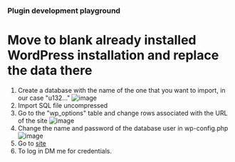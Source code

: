 ### Plugin development playground

# Move to blank already installed WordPress installation and replace the data there

1. Create a database with the name of the one that you want to import, in our case "u132..."
   ![image](https://github.com/JNayden/public_html/assets/56478030/f5710bbc-99f1-47ff-9e04-f43d894fad49)
2. Import SQL file uncompressed
3. Go to the "wp_options" table and change rows associated with the URL of the site
   ![image](https://github.com/JNayden/public_html/assets/56478030/1cbc05c9-a029-4ccf-8fa5-85baff508ee6)
4. Change the name and password of the database user in wp-config.php
   ![image](https://github.com/JNayden/public_html/assets/56478030/b0303c54-9300-47bd-be59-dd48454fa1cf)
5. Go to [site](http://localhost/public_html/wp-admin)
6. To log in DM me for credentials.
